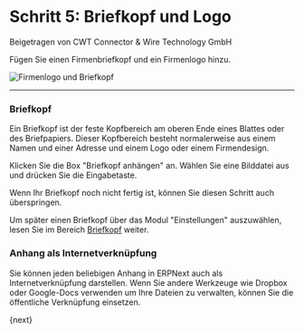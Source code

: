 <!-- add-breadcrumbs -->
# Schritt 5: Briefkopf und Logo
<span class="text-muted contributed-by">Beigetragen von CWT Connector & Wire Technology GmbH</span>

Fügen Sie einen Firmenbriefkopf und ein Firmenlogo hinzu.

<img alt="Firmenlogo und Briefkopf" class="screenshot"
src="{{docs_base_url}}/assets/img/setup-wizard/step-5.png">

---

### Briefkopf
Ein Briefkopf ist der feste Kopfbereich am oberen Ende eines Blattes oder des Briefpapiers. Dieser Kopfbereich besteht normalerweise aus einem Namen und einer Adresse und einem Logo oder einem Firmendesign.

Klicken Sie die Box "Briefkopf anhängen" an. Wählen Sie eine Bilddatei aus und drücken Sie die Eingabetaste.

Wenn Ihr Briefkopf noch nicht fertig ist, können Sie diesen Schritt auch überspringen.

Um später einen Briefkopf über das Modul "Einstellungen" auszuwählen, lesen Sie im Bereich [Briefkopf]({{docs_base_url}}/user/manual/de/setting-up/print/letter-head.html) weiter.

### Anhang als Internetverknüpfung

Sie können jeden beliebigen Anhang in ERPNext auch als Internetverknüpfung darstellen. Wenn Sie andere Werkzeuge wie Dropbox oder Google-Docs verwenden um Ihre Dateien zu verwalten, können Sie die öffentliche Verknüpfung einsetzen.

{next}
